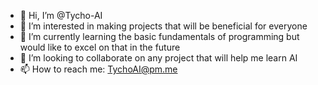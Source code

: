 - 👋 Hi, I’m @Tycho-AI
- 👀 I’m interested in making projects that will be beneficial for everyone
- 🌱 I’m currently learning the basic fundamentals of programming but would like to excel on that in the future
- 💞️ I’m looking to collaborate on any project that will help me learn AI
- 📫 How to reach me: TychoAI@pm.me

<!---
Tycho-AI/Tycho-AI is a ✨ special ✨ repository because its `README.md` (this file) appears on your GitHub profile.
You can click the Preview link to take a look at your changes.
--->

